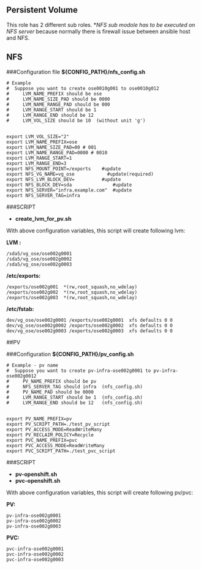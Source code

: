 Persistent Volume
--

This role has 2 different sub roles. **NFS sub modole has to be executed on NFS server* because normally there is firewall issue between ansible host and NFS. 
 
## NFS
###Configuration file
**${CONFIG_PATH}/nfs_config.sh**

~~~
# Example
#  Suppose you want to create ose0010g001 to ose0010g012
#     LVM_NAME_PREFIX should be ose
#     LVM_NAME_SIZE_PAD should be 0000
#     LVM_NAME_RANGE_PAD should be 000
#     LVM_RANGE_START should be 1
#     LVM_RANGE_END should be 12
#     LVM_VOL_SIZE should be 10  (without unit 'g')


export LVM_VOL_SIZE="2"
export LVM_NAME_PREFIX=ose
export LVM_NAME_SIZE_PAD=00 # 001
export LVM_NAME_RANGE_PAD=0000 # 0010
export LVM_RANGE_START=1
export LVM_RANGE_END=3
export NFS_MOUNT_POINT=/exports    #update
export NFS_VG_NAME=vg_ose            #update(required)
export NFS_LVM_BLOCK_DEV=          #update
export NFS_BLOCK_DEV=sda               #update
export NFS_SERVER="infra.example.com"  #update
export NFS_SERVER_TAG=infra
~~~

###SCRIPT
- **create_lvm_for_pv.sh**

With above configuration variables, this script will create following lvm:

**LVM :**

	/sda5/vg_ose/ose002g0001
	/sda5/vg_ose/ose002g0002
	/sda5/vg_ose/ose002g0003

**/etc/exports:**

	/exports/ose002g001  *(rw,root_squash,no_wdelay)
	/exports/ose002g002  *(rw,root_squash,no_wdelay)
	/exports/ose002g003  *(rw,root_squash,no_wdelay)


**/etc/fstab:**

	dev/vg_ose/ose002g0001 /exports/ose002g0001  xfs defaults 0 0
	dev/vg_ose/ose002g0002 /exports/ose002g0002  xfs defaults 0 0
	dev/vg_ose/ose002g0003 /exports/ose002g0003  xfs defaults 0 0

##PV

###Configuration
**${CONFIG_PATH}/pv_config.sh**

~~~
# Example - pv name
#  Suppose you want to create pv-infra-ose002g0001 to pv-infra-ose002g0012
#     PV_NAME_PREFIX should be pv
#     NFS_SERVER_TAG should infra  (nfs_config.sh)
#     PV_NAME_PAD should be 0000
#     LVM_RANGE_START should be 1  (nfs_config.sh)
#     LVM_RANGE_END should be 12   (nfs_config.sh)


export PV_NAME_PREFIX=pv
export PV_SCRIPT_PATH=./test_pv_script
export PV_ACCESS_MODE=ReadWriteMany
export PV_RECLAIM_POLICY=Recycle
export PVC_NAME_PREFIX=pvc
export PVC_ACCESS_MODE=ReadWriteMany
export PVC_SCRIPT_PATH=./test_pvc_script
~~~

###SCRIPT
- **pv-openshift.sh**                
- **pvc-openshift.sh**

With above configuration variables, this script will create following pv/pvc:

**PV:**
	
	pv-infra-ose002g0001
	pv-infra-ose002g0002
	pv-infra-ose002g0003
  
**PVC:**

	pvc-infra-ose002g0001
	pvc-infra-ose002g0002
	pvc-infra-ose002g0003